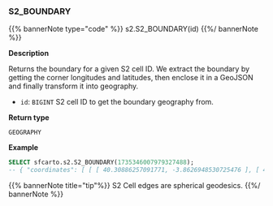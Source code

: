 ### S2_BOUNDARY

{{% bannerNote type="code" %}}
s2.S2_BOUNDARY(id)
{{%/ bannerNote %}}

**Description**

Returns the boundary for a given S2 cell ID. We extract the boundary by getting the corner longitudes and latitudes, then enclose it in a GeoJSON and finally transform it into geography.

* `id`: `BIGINT` S2 cell ID to get the boundary geography from.

**Return type**

`GEOGRAPHY`

**Example**

```sql
SELECT sfcarto.s2.S2_BOUNDARY(1735346007979327488);
-- { "coordinates": [ [ [ 40.30886257091771, -3.8626948530725476 ], [ 40.30886257091771, -3.6086596856604585 ] ...
```

{{% bannerNote title="tip"%}}
S2 Cell edges are spherical geodesics.
{{%/ bannerNote %}}